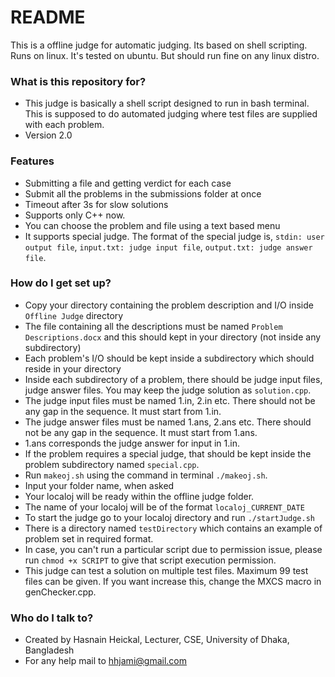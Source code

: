 # README #

This is a offline judge for automatic judging. Its based on shell scripting. Runs on linux. It's tested on ubuntu. But
should run fine on any linux distro.

### What is this repository for? ###

* This judge is basically a shell script designed to run in bash terminal. This is supposed to do automated judging where test files are supplied with each problem.
* Version 2.0

### Features ###

* Submitting a file and getting verdict for each case
* Submit all the problems in the submissions folder at once
* Timeout after 3s for slow solutions
* Supports only C++ now.
* You can choose the problem and file using a text based menu
* It supports special judge. The format of the special judge is, `stdin: user output file`, `input.txt: judge input
  file`, `output.txt: judge answer file`.

### How do I get set up? ###

* Copy your directory containing the problem description and I/O inside `Offline Judge` directory
* The file containing all the descriptions must be named `Problem Descriptions.docx` and this should kept in your directory (not inside any subdirectory)
* Each problem's I/O should be kept inside a subdirectory which should reside in your directory
* Inside each subdirectory of a problem, there should be judge input files, judge answer files. You may keep the judge solution as `solution.cpp`.
* The judge input files must be named 1.in, 2.in etc. There should not be any gap in the sequence. It must start from 1.in.
* The judge answer files must be named 1.ans, 2.ans etc. There should not be any gap in the sequence. It must start from 1.ans.
* 1.ans corresponds the judge answer for input in 1.in.
* If the problem requires a special judge, that should be kept inside the problem subdirectory named `special.cpp`.
* Run `makeoj.sh` using the command in terminal `./makeoj.sh`.
* Input your folder name, when asked
* Your localoj will be ready within the offline judge folder.
* The name of your localoj will be of the format `localoj_CURRENT_DATE`
* To start the judge go to your localoj directory and run `./startJudge.sh`
* There is a directory named `testDirectory` which contains an example of problem set in required format.
* In case, you can't run a particular script due to permission issue, please run `chmod +x SCRIPT` to give that script
  execution permission.
* This judge can test a solution on multiple test files. Maximum 99 test files can be given. If you want increase this, change the MXCS macro in genChecker.cpp.

### Who do I talk to? ###

* Created by Hasnain Heickal, Lecturer, CSE, University of Dhaka, Bangladesh
* For any help mail to hhjami@gmail.com
